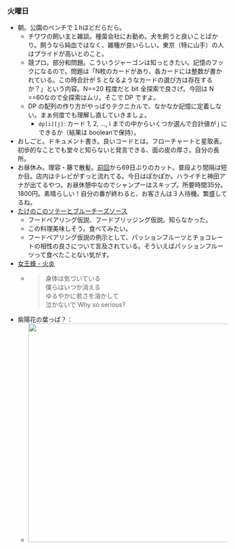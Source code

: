 ### 火曜日

* 朝。公園のベンチで１hほどだらだら。
  * チワワの飼い主と雑談。種苗会社にお勤め。犬を飼うと良いことばかり。飼うなら純血ではなく、雑種が良いらしい。東京（特に山手）の人はプライドが高いとのこと。
  * 競プロ。部分和問題。こういうジャーゴンは知っときたい。記憶のフックになるので。問題は「N枚のカードがあり、各カードには整数が書かれている。この時合計が S となるようなカードの選び方は存在するか？」という内容。N==20 程度だと bit 全探索で良さげ。今回は N ==60なので全探索はムリ。そこで DP ですよ。
  * DP の配列の作り方がやっぱりテクニカルで、なかなか記憶に定着しない。まぁ何度でも理解し直していきましょ。
    * `dp[i][j]`: カード 1, 2, ..., i までの中からいくつか選んで合計値が j にできるか（結果は booleanで保持）。
* おしごと。ドキュメント書き。良いコードとは。フローチャートと星取表。初歩的なことでも堂々と知らないと発言できる、面の皮の厚さ。自分の長所。
* お昼休み。理容・藤で散髪。[前回](https://github.com/toasa/diary/blob/main/2024/02/07.md)から69日ぶりのカット。普段より間隔は短か目。店内はテレビがずっと流れてる。今日はぽかぽか。ハライチと神田アナが出てるやつ。お昼休憩中なのでシャンプーはスキップ。所要時間35分。1800円。素晴らしい！自分の番が終わると、お客さんは３人待機。繁盛してるね。
* [たけのこのソテーとブルーチーズソース](https://atcoder.jp/contests/tessoku-book/tasks/tessoku_book_cq)
  * フードペアリング仮説、フードブリッジング仮説。知らなかった。
  * この料理美味しそう。食べてみたい。
  * フードペアリング仮説の例示として、パッションフルーツとチョコレートの相性の良さについて言及されている。そういえばパッションフルーツって食べたことない気がす。
* [女王蜂 - 火炎](https://www.youtube.com/watch?v=nS32IXrNgfw)
  * > 身体は気づいている<br>
    > 僕らはいつか消える<br>
    > ゆるやかに若さを溶かして<br>
    > 泣かないで Why so serious?
* 紫陽花の葉っぱ？：
  * <img src="https://i.imgur.com/UOb41cC.jpg" width="500">


